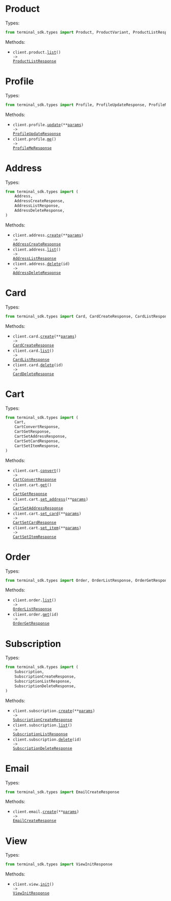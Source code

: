 # Product

Types:

```python
from terminal_sdk.types import Product, ProductVariant, ProductListResponse
```

Methods:

- <code title="get /product">client.product.<a href="./src/terminal_sdk/resources/product.py">list</a>() -> <a href="./src/terminal_sdk/types/product_list_response.py">ProductListResponse</a></code>

# Profile

Types:

```python
from terminal_sdk.types import Profile, ProfileUpdateResponse, ProfileMeResponse
```

Methods:

- <code title="put /profile">client.profile.<a href="./src/terminal_sdk/resources/profile.py">update</a>(\*\*<a href="src/terminal_sdk/types/profile_update_params.py">params</a>) -> <a href="./src/terminal_sdk/types/profile_update_response.py">ProfileUpdateResponse</a></code>
- <code title="get /profile">client.profile.<a href="./src/terminal_sdk/resources/profile.py">me</a>() -> <a href="./src/terminal_sdk/types/profile_me_response.py">ProfileMeResponse</a></code>

# Address

Types:

```python
from terminal_sdk.types import (
    Address,
    AddressCreateResponse,
    AddressListResponse,
    AddressDeleteResponse,
)
```

Methods:

- <code title="post /address">client.address.<a href="./src/terminal_sdk/resources/address.py">create</a>(\*\*<a href="src/terminal_sdk/types/address_create_params.py">params</a>) -> <a href="./src/terminal_sdk/types/address_create_response.py">AddressCreateResponse</a></code>
- <code title="get /address">client.address.<a href="./src/terminal_sdk/resources/address.py">list</a>() -> <a href="./src/terminal_sdk/types/address_list_response.py">AddressListResponse</a></code>
- <code title="delete /address/{id}">client.address.<a href="./src/terminal_sdk/resources/address.py">delete</a>(id) -> <a href="./src/terminal_sdk/types/address_delete_response.py">AddressDeleteResponse</a></code>

# Card

Types:

```python
from terminal_sdk.types import Card, CardCreateResponse, CardListResponse, CardDeleteResponse
```

Methods:

- <code title="post /card">client.card.<a href="./src/terminal_sdk/resources/card.py">create</a>(\*\*<a href="src/terminal_sdk/types/card_create_params.py">params</a>) -> <a href="./src/terminal_sdk/types/card_create_response.py">CardCreateResponse</a></code>
- <code title="get /card">client.card.<a href="./src/terminal_sdk/resources/card.py">list</a>() -> <a href="./src/terminal_sdk/types/card_list_response.py">CardListResponse</a></code>
- <code title="delete /card/{id}">client.card.<a href="./src/terminal_sdk/resources/card.py">delete</a>(id) -> <a href="./src/terminal_sdk/types/card_delete_response.py">CardDeleteResponse</a></code>

# Cart

Types:

```python
from terminal_sdk.types import (
    Cart,
    CartConvertResponse,
    CartGetResponse,
    CartSetAddressResponse,
    CartSetCardResponse,
    CartSetItemResponse,
)
```

Methods:

- <code title="post /cart/convert">client.cart.<a href="./src/terminal_sdk/resources/cart.py">convert</a>() -> <a href="./src/terminal_sdk/types/cart_convert_response.py">CartConvertResponse</a></code>
- <code title="get /cart">client.cart.<a href="./src/terminal_sdk/resources/cart.py">get</a>() -> <a href="./src/terminal_sdk/types/cart_get_response.py">CartGetResponse</a></code>
- <code title="put /cart/address">client.cart.<a href="./src/terminal_sdk/resources/cart.py">set_address</a>(\*\*<a href="src/terminal_sdk/types/cart_set_address_params.py">params</a>) -> <a href="./src/terminal_sdk/types/cart_set_address_response.py">CartSetAddressResponse</a></code>
- <code title="put /cart/card">client.cart.<a href="./src/terminal_sdk/resources/cart.py">set_card</a>(\*\*<a href="src/terminal_sdk/types/cart_set_card_params.py">params</a>) -> <a href="./src/terminal_sdk/types/cart_set_card_response.py">CartSetCardResponse</a></code>
- <code title="put /cart/item">client.cart.<a href="./src/terminal_sdk/resources/cart.py">set_item</a>(\*\*<a href="src/terminal_sdk/types/cart_set_item_params.py">params</a>) -> <a href="./src/terminal_sdk/types/cart_set_item_response.py">CartSetItemResponse</a></code>

# Order

Types:

```python
from terminal_sdk.types import Order, OrderListResponse, OrderGetResponse
```

Methods:

- <code title="get /order">client.order.<a href="./src/terminal_sdk/resources/order.py">list</a>() -> <a href="./src/terminal_sdk/types/order_list_response.py">OrderListResponse</a></code>
- <code title="get /order/{id}">client.order.<a href="./src/terminal_sdk/resources/order.py">get</a>(id) -> <a href="./src/terminal_sdk/types/order_get_response.py">OrderGetResponse</a></code>

# Subscription

Types:

```python
from terminal_sdk.types import (
    Subscription,
    SubscriptionCreateResponse,
    SubscriptionListResponse,
    SubscriptionDeleteResponse,
)
```

Methods:

- <code title="put /subscription">client.subscription.<a href="./src/terminal_sdk/resources/subscription.py">create</a>(\*\*<a href="src/terminal_sdk/types/subscription_create_params.py">params</a>) -> <a href="./src/terminal_sdk/types/subscription_create_response.py">SubscriptionCreateResponse</a></code>
- <code title="get /subscription">client.subscription.<a href="./src/terminal_sdk/resources/subscription.py">list</a>() -> <a href="./src/terminal_sdk/types/subscription_list_response.py">SubscriptionListResponse</a></code>
- <code title="delete /subscription/{id}">client.subscription.<a href="./src/terminal_sdk/resources/subscription.py">delete</a>(id) -> <a href="./src/terminal_sdk/types/subscription_delete_response.py">SubscriptionDeleteResponse</a></code>

# Email

Types:

```python
from terminal_sdk.types import EmailCreateResponse
```

Methods:

- <code title="post /email">client.email.<a href="./src/terminal_sdk/resources/email.py">create</a>(\*\*<a href="src/terminal_sdk/types/email_create_params.py">params</a>) -> <a href="./src/terminal_sdk/types/email_create_response.py">EmailCreateResponse</a></code>

# View

Types:

```python
from terminal_sdk.types import ViewInitResponse
```

Methods:

- <code title="get /view/init">client.view.<a href="./src/terminal_sdk/resources/view.py">init</a>() -> <a href="./src/terminal_sdk/types/view_init_response.py">ViewInitResponse</a></code>
